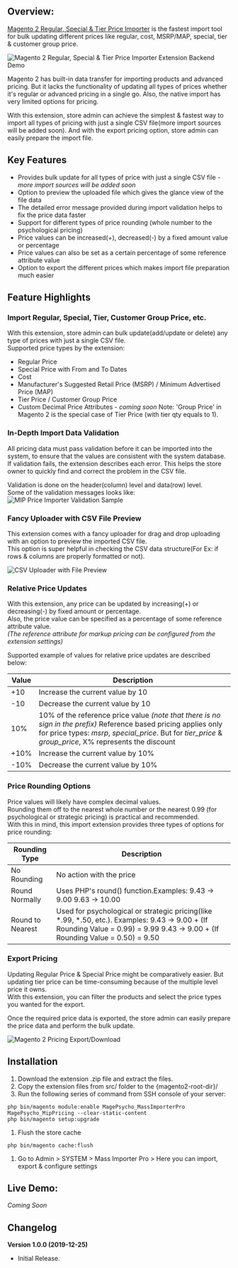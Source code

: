 ## Overview:
[Magento 2 Regular, Special & Tier Price Importer](https://www.magepsycho.com/extensions/magento-2/magento2-mass-regular-special-tier-group-price-importer.html) is the fastest import tool for bulk updating different prices like regular, cost, MSRP/MAP, special, tier & customer group price.

![Magento 2 Regular, Special & Tier Price Importer Extension Backend Demo](http://g.recordit.co/9t1Dt1srQD.gif)

Magento 2 has built-in data transfer for importing products and advanced pricing. But it lacks the functionality of updating all types of prices whether it's regular or advanced pricing in a single go.
Also, the native import has very limited options for pricing.

With this extension, store admin can achieve the simplest & fastest way to import all types of pricing with just a single CSV file(more import sources will be added soon).
And with the export pricing option, store admin can easily prepare the import file.

## Key Features
* Provides bulk update for all types of price with just a single CSV file - *more import sources will be added soon*
* Option to preview the uploaded file which gives the glance view of the file data
* The detailed error message provided during import validation helps to fix the price data faster
* Support for different types of price rounding (whole number to the psychological pricing)
* Price values can be increased(+), decreased(-) by a fixed amount value or percentage
* Price values can also be set as a certain percentage of some reference attribute value
* Option to export the different prices which makes import file preparation much easier

## Feature Highlights

### Import Regular, Special, Tier, Customer Group Price, etc.
With this extension, store admin can bulk update(add/update or delete) any type of prices with just a single CSV file.  
Supported price types by the extension:  

* Regular Price
* Special Price with From and To Dates
* Cost
* Manufacturer's Suggested Retail Price (MSRP) / Minimum Advertised Price (MAP)
* Tier Price / Customer Group Price
* Custom Decimal Price Attributes - *coming soon*
Note: 'Group Price' in Magento 2 is the special case of Tier Price (with tier qty equals to 1).

### In-Depth Import Data Validation
All pricing data must pass validation before it can be imported into the system, to ensure that the values are consistent with the system database.  
If validation fails, the extension describes each error. This helps the store owner to quickly find and correct the problem in the CSV file.  

Validation is done on the header(column) level and data(row) level.  
Some of the validation messages looks like:
![MIP Price Importer Validation Sample](https://www.magepsycho.com/media/catalog/product/7/-/7-3-magento2-mip-price-importer-validation-sample.png)

### Fancy Uploader with CSV File Preview
This extension comes with a fancy uploader for drag and drop uploading with an option to preview the imported CSV file.  
This option is super helpful in checking the CSV data structure(For Ex: if rows & columns are properly formatted or not).  

![CSV Uploader with File Preview](https://www.magepsycho.com/media/catalog/product/6/-/6-2-magento2-mip-price-importer-csv-file-previewer.png)

### Relative Price Updates
With this extension, any price can be updated by increasing(+) or decreasing(-) by fixed amount or percentage.  
Also, the price value can be specified as a percentage of some reference attribute value.  
*(The reference attribute for markup pricing can be configured from the extension settings)*

Supported example of values for relative price updates are described below:  

|Value|Description|
|--- |--- |
|+10|Increase the current value by 10|
|-10|Decrease the current value by 10|
|10%|10% of the reference price value *(note that there is no sign in the prefix)*  Reference based pricing applies only for price types: *msrp*, *special_price*. But for *tier_price* & *group_price*, X% represents the discount|
|+10%|Increase the current value by 10%|
|-10%|Decrease the current value by 10%|


### Price Rounding Options
Price values will likely have complex decimal values.  
Rounding them off to the nearest whole number or the nearest 0.99 (for psychological or strategic pricing) is practical and recommended.  
With this in mind, this import extension provides three types of options for price rounding:  

| Rounding Type    | Description                                                                                                                                                                       |
|------------------|-----------------------------------------------------------------------------------------------------------------------------------------------------------------------------------|
| No Rounding      | No action with the price                                                                                                                                                          |
| Round Normally   | Uses PHP's round() function.Examples:  9.43 -> 9.00  9.63 -> 10.00                                                                                                                |
| Round to Nearest | Used for psychological or strategic pricing(like *.99, *.50, etc.). Examples:  9.43 -> 9.00 + (If Rounding Value = 0.99) = 9.99  9.43 -> 9.00 + (If Rounding Value = 0.50) = 9.50 |

### Export Pricing
Updating Regular Price & Special Price might be comparatively easier. But updating tier price can be time-consuming because of the multiple level price it owns.  
With this extension, you can filter the products and select the price types you wanted for the export.  

Once the required price data is exported, the store admin can easily prepare the price data and perform the bulk update.

![Magento 2 Pricing Export/Download](https://www.magepsycho.com/media/catalog/product/9/-/9-3-magento2-mip-price-importer-export-pricing-download.png)

## Installation
1. Download the extension .zip file and extract the files.
1. Copy the extension files from src/ folder to the {magento2-root-dir}/
1. Run the following series of command from SSH console of your server:
```
php bin/magento module:enable MagePsycho_MassImporterPro MagePsycho_MipPricing --clear-static-content
php bin/magento setup:upgrade
```
1. Flush the store cache
```
php bin/magento cache:flush
```
1. Go to Admin > SYSTEM > Mass Importer Pro > Here you can import, export & configure settings

## Live Demo:
*Coming Soon*

## Changelog
**Version 1.0.0 (2019-12-25)**
    
* Initial Release.
